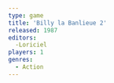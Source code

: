 ```yaml
---
type: game
title: 'Billy la Banlieue 2'
released: 1987
editors: 
  -Loriciel
players: 1
genres:
  - Action
---
```

